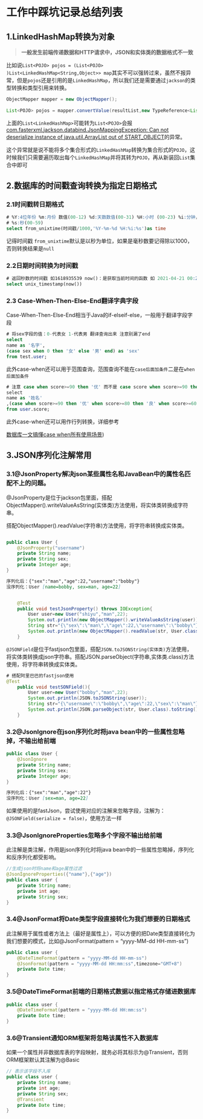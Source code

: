 # 工作中踩坑记录总结列表

## 1.LinkedHashMap转换为对象

> **一般发生前端传递数据和HTTP请求中，JSON和实体类的数据格式不一致**

比如说`List<POJO> pojos = (List<POJO> )List<LinkedHashMap<String,Object>> map`其实不可以强转过来，虽然不报异常，但是`pojos`还是引用的是`LinkedHashMap`，所以我们还是需要通过`jackson`的类型转换和类型引用来转换。

```java
ObjectMapper mapper = new ObjectMapper();
 
List<POJO> pojos = mapper.convertValue(resultList,new TypeReference<List<POJO>>() {})
```

上面的`List<LinkedHashMap>`可能转为`List<POJO>`会报[com.fasterxml.jackson.databind.JsonMappingException: Can not deserialize instance of java.util.ArrayList out of START_OBJECT](https://stackoverflow.com/questions/47424101/spring-boot-com-fasterxml-jackson-databind-jsonmappingexception-can-not-deser)的异常。

这个异常就是说不能将多个集合形式的`LinkedHashMap`转换为集合形式的`POJO`，这时候我们只需要遍历取出每个`LinkedHashMap`并将其转为`POJO`，再从新装回`List`集合中即可

## 2.数据库的时间戳查询转换为指定日期格式

### 2.1时间戳转日期格式

```sql
# %Y:4位年份 %m:月份 数值(00-12) %d:天数数值(00-31) %H:小时 (00-23) %i:分钟，数值(00-59)
# %s:秒(00-59)
select from_unixtime(时间戳/1000,'%Y-%m-%d %H:%i:%s')as time
```

记得时间戳 `from_unixtime`默认是以秒为单位，如果是毫秒数要记得除以1000，否则转换结果是`null`

### 2.2日期时间转换为时间戳

```sql
# 返回秒数的时间戳 如1618935539 now()：是获取当前时间的函数 如 2021-04-21 00:20:15
select unix_timestamp(now())
```

### 2.3 Case-When-Then-Else-End翻译字典字段

Case-When-Then-Else-End相当于Java的if-elseif-else，一般用于翻译字段字段

```sql
# 将sex字段的值：0-代表女 1-代表男 翻译查询出来 注意别漏了end
select
name as '名字',
(case sex when 0 then '女' else '男' end) as 'sex'
from test.user;
```

此外case-when还可以用于范围查询，范围查询不能在`case后面加条件`二是在`when后面加条件`

```sql
# 注意 case when score>=90 then '优' 而不是 case score when score>=90 then '优'
select 
name as '姓名'
,(case when score>=90 then '优' when score>=80 then '良' when score>=60 then '及格' else '不及格' end) as '等级'
from user.score; 
```

此外case-when还可以用作行列转换，详细参考

[数据库一文搞懂case when所有使用场景](https://blog.csdn.net/changxiangyangy/article/details/86718551))

## 3.JSON序列化注解常用

### 3.1@JsonProperty解决json某些属性名和JavaBean中的属性名匹配不上的问题。

@JsonProperty是位于jackson包里面，搭配ObjectMapper().writeValueAsString(实体类)方法使用，将实体类转换成字符串。

搭配ObjectMapper().readValue(字符串)方法使用，将字符串转换成实体类。

```java

public class User {
	@JsonProperty("username")
	private String name;
	private String sex;
	private Integer age;
}
```


```markdown
序列化后：{"sex":"man","age":22,"username":"bobby"}
没序列化：User [name=bobby, sex=man, age=22]
```

```java

	@Test
	public void testJsonProperty() throws IOException{
		User user=new User("shiyu","man",22);
		System.out.println(new ObjectMapper().writeValueAsString(user));
		String str="{\"sex\":\"man\",\"age\":22,\"username\":\"bobby\"}";
		System.out.println(new ObjectMapper().readValue(str, User.class).toString());
	}
```

`@JSONField`是位于fastjson包里面，搭配`JSON.toJSONString(实体类)`方法使用，将实体类转换成json字符串。搭配JSON.parseObject(字符串,实体类.class)方法使用，将字符串转换成实体类。

```java
# 搭配阿里巴巴的fastjson使用
@Test
	public void testSONField(){
		User user=new User("bobby","man",22);
		System.out.println(JSON.toJSONString(user));
		String str="{\"username\":\"bobby\",\"age\":22,\"sex\":\"man\"}";
		System.out.println(JSON.parseObject(str, User.class).toString());	
	}
```

### 3.2@JsonIgnore在json序列化时将java bean中的一些属性忽略掉，不输出给前端

```java
public class User {
	@JsonIgnore
	private String name;
	private String sex;
	private Integer age;
}
```

```markdown
序列化后：{"sex":"man","age":22"}
没序列化：User [sex=man, age=22]
```

如果使用的是fastJson，尝试使用对应的注解来忽略字段，注解为：`@JSONField(serialize = false)`，使用方法一样

### 3.3@JsonIgnoreProperties忽略多个字段不输出给前端

此注解是类注解，作用是json序列化时将java bean中的一些属性忽略掉，序列化和反序列化都受影响。

```java
//生成json时将name和age属性过滤
@JsonIgnoreProperties({"name"},{"age"})
public class user {
    private String name;
    private int age;
    private String sex;
}
```

### 3.4@JsonFormat将Date类型字段直接转化为我们想要的日期格式

此注解用于属性或者方法上（最好是属性上），可以方便的把Date类型直接转化为我们想要的模式，比如@JsonFormat(pattern = “yyyy-MM-dd HH-mm-ss”)

```java
public class user {
    @DateTimeFormat(pattern = "yyyy-MM-dd HH-mm-ss")
    @JsonFormat(pattern = "yyyy-MM-dd HH:mm:ss",timezone="GMT+8")
    private Date time;
}
```

### 3.5@DateTimeFormat前端的日期格式数据以指定格式存储进数据库

```java
public class user {
    @DateTimeFormat(pattern = "yyyy-MM-dd HH:mm:ss")
    private Date time;
}
```

### 3.6@Transient通知ORM框架将忽略该属性不入数据库

如果一个属性并非数据库表的字段映射，就务必将其标示为@Transient，否则ORM框架默认其注解为@Basic

```java
// 表示该字段不入库
public class user {
    private String name;
    private int age;
    private String sex;
    @Transient
    private Date time;
}
```

